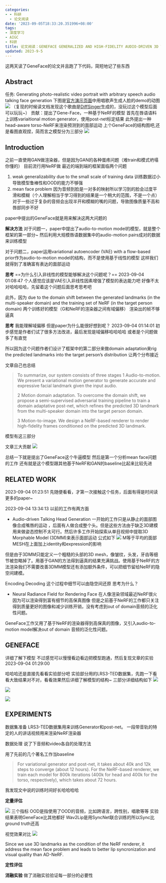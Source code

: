```yaml
---
categories:
- - 科研
  - 论文阅读
date: '2023-09-05T18:33:20.351996+08:00'
tags:
- 深度学习
- AIGC
- 科研
title: 论文阅读：GENEFACE GENERALIZED AND HIGH-FIDELITY AUDIO-DRIVEN 3D TALKING FACE SYNTHESIS
updated: 2023-9-5
---
```

这两天读了GeneFace的论文并且跑了下代码，简短地记了些东西

## Abstract

任务: Generating photo-realistic video portrait with arbitrary speech audio
talking face generation
下图是[官方演示页面](https://geneface.github.io/)中用唱歌声生成人脸的demo的动图
![](https://cdn.jsdelivr.net/gh/YuKung/image-host@main/img/202309051735956.gif)
（复现的时候读文档发现这个歌曲是[DiffSinger](https://github.com/MoonInTheRiver/DiffSinger)生成的，没玩过这个模型后面可以玩玩~）
贡献：提出了Gene-Face，一种基于NeRF的模型
首先在唇语语料上训练variaitional motion generator，使用post-net标定结果
此外提出一种head-aware torso-NeRF来渲染预测到的面部运动
上个GeneFace的结构图吧,还是看图直观捏，简而言之模型分为三部分
![](https://cdn.jsdelivr.net/gh/YuKung/image-host@main/img/202309051735957.png)

## Introduction

之前一直使用GAN做渲染器，但是因为GAN的各种蛋疼问题（难train和模式坍塌你懂的）
目前流行用NeRF做
最近的端到端的框架面临两个问题

1. weak generalizability due to the small scale of training data
   训练数据过小导致模型鲁棒性和OOD的能力不够强
2. mean face problem
   因为音频到脸是一对多的映射所以学习到的脸会过度平滑和模糊（个人理解相当于学习得到的结果是一个稍大的范围，不是一个点）对于一些过于复杂的音频会出现半开和模糊的嘴的问题，导致图像质量不高和唇部同步不好

paper中提出的GeneFace就是用来解决这两大问题的

**解决方法**
对于问题一，paper中提出了audio-to-motion model的模型，就是整个框架的第一部分~
然后利用大规模唇语数据集中的audio-motion pairs成对的数据来训练模型

对于问题二，paper运用variational autoencoder (VAE) with a flow-based prior作为audio-to-motion model的结构，而不是使用基于线性的模型
这样我们就得到了准确富有表达的面部运动

**思考**
==为什么引入非线性的模型能够解决这个问题呢？==
2023-09-04 01:08:47
个人感觉应该是VAE引入非线性因素增强了模型的表达能力吧
好像不太对哈哈哈哈，先留着这个问题后面思考思考吧

此外，因为
due to the domain shift between the generated landmarks (in the multi-speaker domain) and the training set of NeRF (in the target person domain)
两个训练好的模型（G和NeRF的渲染器之间有域偏移）
渲染出的帧不够逼真

**思考**
我能理解域偏移 但是paper为什么能很好想到呢？
2023-09-04 01:14:01
初步感觉是作者们试了很多方法改进，最后发现是域偏移哈哈哈哈 或者是个问题做多了有直觉

所以因为这个问题作者们设计了框架中的第二部分来做domain adaptation来rig the predicted landmarks into the target person’s distribution
让两个分布接近

文章自己也总结

> To summarize, our system consists of three stages
> 1 Audio-to-motion. We present a variational motion generator to generate accurate and expressive facial landmark given the input audio.
>
> 2 Motion domain adaptation. To overcome the domain shift, we propose a semi-supervised adversarial training pipeline to train a domain adaptative post-net, which refines the predicted 3D landmark from the multi-speaker domain into the target person domain.
>
> 3 Motion-to-image. We design a NeRF-based renderer to render high-fidelity frames conditioned on the predicted 3D landmark.

模型有这三部分

文章三大贡献
![](https://cdn.jsdelivr.net/gh/YuKung/image-host@main/img/202309051735958.png)

总结一下就是提出了GeneFace这个牛逼模型
然后是第一个分析mean face问题的工作
还有就是这个模型跟其他基于NeRF和GAN的baseline比起来比较先进

## RELATED WORK

2023-09-04 01:23:51
先随便看看，才第一次接触这个任务，后面有得是时间读更多的paper~

2023-09-04 13:34:13
以前的工作有两方面

- Audio-driven Talking Head Generation
  一开始的工作只是从静止的面部图像合成嘴唇的运动
  ，后面有人做合成整个头。但是这些方法由于缺乏3D建模用来做姿态控制不太可行。然后许多工作开始探索从单目视频中提取3D Morphable Model (3DMM)来表示面部运动
  公式如下
  ![](https://cdn.jsdelivr.net/gh/YuKung/image-host@main/img/202309051735959.png)
  M等于平均的面部MESH在上面加上identity和expression的影响

但是由于3DMM只能定义一个粗糙的头部的3D mesh，像皱纹，头发，牙齿等细节被忽略掉了。用基于GAN的方法得到逼真的结果充满挑战。使用基于NeRF的方法渲染我们不需要改善3DMM模型还有添加额外条件，可以把细节留给NeRF的隐空间建模。

Encoding Decoding 这个过程中细节可以由隐空间还原
思考为什么？

- Neural Radiance Field for Rendering Face
  在人像渲染领域最近NeRF很火因为可以渲染得到富有细节的高保真图像
  但是之前基于NeRF的工作都只关注得到质量更好的图像和减少训练开销，没有考虑到out of domain音频的泛化性问题。

GeneFace工作又用了基于NeRF的渲染器得到高保真的图像，又引入audio-to-motion model解决out of domain 音频的泛化性问题。

## GENEFACE

详细了解下模型
不过感觉可以慢慢看边看边把模型跑通，然后复现文章的实验
2023-09-04 01:29:00

哈哈哈还是直接先看看实验部分吧
实验部分用的LRS3-TED数据集，先跑一下看看大致结果对不对，看看效果然后详细了解模型的结构~
三部分详细结构如下
![](https://cdn.jsdelivr.net/gh/YuKung/image-host@main/img/202309051735960.png)

![](https://cdn.jsdelivr.net/gh/YuKung/image-host@main/img/202309051735961.png)

![](https://cdn.jsdelivr.net/gh/YuKung/image-host@main/img/202309051735962.png)

## EXPERIMENTS

数据集准备
LRS3-TED数据集用来训练Generator和post-net。
一段带音轨的特定的人的讲话视频用来渲染NeRF渲染器

数据处理
说了下音频和video各自的处理方法

用了先前的几个著名工作当baseline

> For variational generator and post-net, it takes about 40k and 12k steps to converge (about 12 hours). For the NeRF-based renderer, we train each model for 800k iterations (400k for head and 400k for the torso, respectively), which takes about 72 hours.

我发现文中说的训练时间好长哈哈哈哈

**定量评估**

![](https://cdn.jsdelivr.net/gh/YuKung/image-host@main/img/202309051735963.png)
三个指标 OOD是指使用了OOD的音频，比如跨语言，跨性别，唱歌等等
实验结果表明GeneFace比其他都好
Wav2Lip是用SyncNet联合训练的所以Sync比ground truth还高

视觉效果对比
![](https://cdn.jsdelivr.net/gh/YuKung/image-host@main/img/202309051735964.png)

Since we use 3D landmarks as the condition of the NeRF renderer, it address the mean face problem and leads to better lip syncronization and visual quality than AD-NeRF.

**定性评估**

**消融实验**
做了消融实验验证每一部分的必要性
